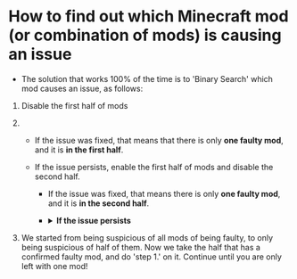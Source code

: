 # How to find out which Minecraft mod (or combination of mods) is causing an issue
- The solution that works 100% of the time is to 'Binary Search' which mod causes an issue, as follows:
1. Disable the first half of mods
2. - If the issue was fixed, that means that there is only **one faulty mod**, and it is **in the first half**.
     
   - If the issue persists, enable the first half of mods and disable the second half.
    
     - If the issue was fixed, that means there is only **one faulty mod**, and it is **in the second half**.
     
     - <details><summary><b>If the issue persists</b></summary>
       <p>
       If the issue persists, it means that <b>a mod in the first half is conflicting with a mod in the second half</b>.  In this case, keep the second half enabled, and binary search which mod is in conflict only in the first half (see step 3). After it has been identified, keep that mod enabled and binary search the conflicting mod in the second half.
       </p>
       </details>
   
3. We started from being suspicious of all mods of being faulty, to only being suspicious of half of them. Now we take the half that has a confirmed faulty mod, and do 'step 1.' on it. Continue until you are only left with one mod!  